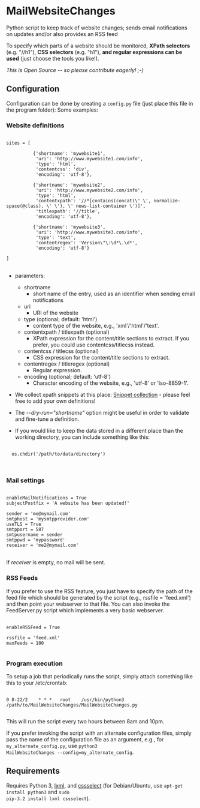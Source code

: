 # MailWebsiteChanges

Python script to keep track of website changes; sends email notifications on updates and/or also provides an RSS feed

To specify which parts of a website should be monitored, <b>XPath selectors</b> (e.g. "//h1"), <b>CSS selectors</b> (e.g. "h1"), <b>and regular expressions can be used</b> (just choose the tools you like!).

<i>This is Open Source -- so please contribute eagerly! ;-)</i>


## Configuration
Configuration can be done by creating a <code>config.py</code> file (just place this file in the program folder):
Some examples:

### Website definitions
<pre>
<code>
sites = [

          {'shortname': 'mywebsite1',
           'uri': 'http://www.mywebsite1.com/info',
           'type': 'html',
           'contentcss': 'div',
           'encoding': 'utf-8'},

          {'shortname': 'mywebsite2',
           'uri': 'http://www.mywebsite2.com/info',
           'type': 'html',
           'contentxpath': '//*[contains(concat(\' \', normalize-space(@class), \' \'), \' news-list-container \')]',
           'titlexpath': '//title',
           'encoding': 'utf-8'},

          {'shortname': 'mywebsite3',
           'uri': 'http://www.mywebsite3.com/info',
           'type': 'text',
           'contentregex': 'Version\"\:\d*\.\d*',
           'encoding': 'utf-8'}

]
</code>
</pre>

 * parameters:

   * shortname
       + short name of the entry, used as an identifier when sending email notifications
   * uri
       + URI of the website
   * type (optional; default: 'html')
       + content type of the website, e.g., 'xml'/'html'/'text'.
   * contentxpath / titlexpath (optional)
       + XPath expression for the content/title sections to extract. If you prefer, you could use contentcss/titlecss instead.
   * contentcss / titlecss (optional)
       + CSS expression for the content/title sections to extract.
   * contentregex / titleregex (optional)
       + Regular expression.
   * encoding (optional; default: 'utf-8')
       + Character encoding of the website, e.g., 'utf-8' or 'iso-8859-1'.


 * We collect xpath snippets at this place: <a href="https://github.com/Debianguru/MailWebsiteChanges/wiki/snippets">Snippet collection</a> - please feel free to add your own definitions!

 * The <em>--dry-run="shortname"</em> option might be useful in order to validate and fine-tune a definition.

 * If you would like to keep the data stored in a different place than the working directory, you can include something like this:
  <pre>
   <code>
  os.chdir('/path/to/data/directory')
   </code>
  </pre>

### Mail settings
<pre>
<code>
enableMailNotifications = True
subjectPostfix = 'A website has been updated!'

sender = 'me@mymail.com'
smtphost = 'mysmtpprovider.com'
useTLS = True
smtpport = 587
smtpusername = sender
smtppwd = 'mypassword'
receiver = 'me2@mymail.com'
</code>
</pre>

If <em>receiver</em> is empty, no mail will be sent.


### RSS Feeds
If you prefer to use the RSS feature, you just have to specify the path of the feed file which should be generated by the script (e.g., rssfile = 'feed.xml') and then point your webserver to that file. You can also invoke the FeedServer.py script which implements a very basic webserver.

<pre>
 <code>
enableRSSFeed = True

rssfile = 'feed.xml'
maxFeeds = 100
 </code>
</pre>


### Program execution
To setup a job that periodically runs the script, simply attach something like this to your /etc/crontab:
<pre>
 <code>
0 8-22/2    * * *   root	/usr/bin/python3 /path/to/MailWebsiteChanges/MailWebsiteChanges.py
 </code>
</pre>
This will run the script every two hours between 8am and 10pm.

If you prefer invoking the script with an alternate configuration files, simply pass the name of the configuration file as an argument, e.g., for <code>my_alternate_config.py</code>, use <code>python3 MailWebsiteChanges --config=my_alternate_config</code>.


## Requirements
Requires Python 3, <a href="http://lxml.de/">lxml</a>, and <a href="http://pythonhosted.org/cssselect/">cssselect</a> (for Debian/Ubuntu, use <code>apt-get install python3</code> and <code>sudo pip-3.2 install lxml cssselect</code>).

